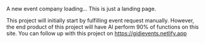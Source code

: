 A new event company loading... This is just a landing page.

This project will initially start by fulfilling event request manually. However, the end product of this project will have AI perform 90% of functions on this site.
You can follow up with this project on https://gidievents.netlify.app